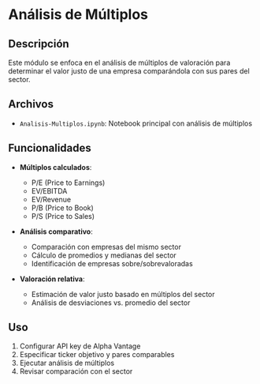 # Análisis de Múltiplos

## Descripción
Este módulo se enfoca en el análisis de múltiplos de valoración para determinar el valor justo de una empresa comparándola con sus pares del sector.

## Archivos
- `Analisis-Multiplos.ipynb`: Notebook principal con análisis de múltiplos

## Funcionalidades
- **Múltiplos calculados**:
  - P/E (Price to Earnings)
  - EV/EBITDA
  - EV/Revenue
  - P/B (Price to Book)
  - P/S (Price to Sales)

- **Análisis comparativo**:
  - Comparación con empresas del mismo sector
  - Cálculo de promedios y medianas del sector
  - Identificación de empresas sobre/sobrevaloradas

- **Valoración relativa**:
  - Estimación de valor justo basado en múltiplos del sector
  - Análisis de desviaciones vs. promedio del sector

## Uso
1. Configurar API key de Alpha Vantage
2. Especificar ticker objetivo y pares comparables
3. Ejecutar análisis de múltiplos
4. Revisar comparación con el sector 